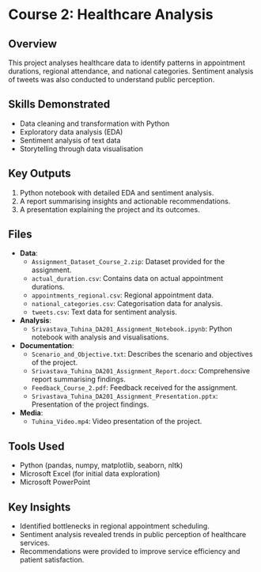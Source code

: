 # Course 2: Healthcare Analysis
## Overview
This project analyses healthcare data to identify patterns in appointment durations, regional attendance, and national categories. Sentiment analysis of tweets was also conducted to understand public perception.

## Skills Demonstrated
- Data cleaning and transformation with Python
- Exploratory data analysis (EDA)
- Sentiment analysis of text data
- Storytelling through data visualisation

## Key Outputs
1. Python notebook with detailed EDA and sentiment analysis.
2. A report summarising insights and actionable recommendations.
3. A presentation explaining the project and its outcomes.

## Files
- **Data**:
  - `Assignment_Dataset_Course_2.zip`: Dataset provided for the assignment.
  - `actual_duration.csv`: Contains data on actual appointment durations.
  - `appointments_regional.csv`: Regional appointment data.
  - `national_categories.csv`: Categorisation data for analysis.
  - `tweets.csv`: Text data for sentiment analysis.
- **Analysis**:
  - `Srivastava_Tuhina_DA201_Assignment_Notebook.ipynb`: Python notebook with analysis and visualisations.
- **Documentation**:
  - `Scenario_and_Objective.txt`: Describes the scenario and objectives of the project.
  - `Srivastava_Tuhina_DA201_Assignment_Report.docx`: Comprehensive report summarising findings.
  - `Feedback_Course_2.pdf`: Feedback received for the assignment.
  - `Srivastava_Tuhina_DA201_Assignment_Presentation.pptx`: Presentation of the project findings.
- **Media**:
  - `Tuhina_Video.mp4`: Video presentation of the project.

## Tools Used
- Python (pandas, numpy, matplotlib, seaborn, nltk)
- Microsoft Excel (for initial data exploration)
- Microsoft PowerPoint

## Key Insights
- Identified bottlenecks in regional appointment scheduling.
- Sentiment analysis revealed trends in public perception of healthcare services.
- Recommendations were provided to improve service efficiency and patient satisfaction.


